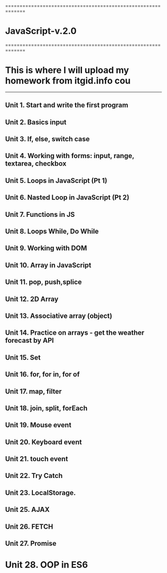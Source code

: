 =============================================================
# JavaScript-v.2.0
=============================================================
# This is where I will upload my homework from itgid.info cou
---------------------------------
Unit 1. Start and write the first program
---------------------------------
Unit 2. Basics input
---------------------------------
Unit 3. If, else, switch case
---------------------------------
Unit 4. Working with forms: input, range, textarea, checkbox
---------------------------------
Unit 5. Loops in JavaScript (Pt 1)
---------------------------------
Unit 6. Nasted Loop in JavaScript (Pt 2)
---------------------------------
Unit 7. Functions in JS
---------------------------------
Unit 8. Loops While, Do While
---------------------------------
Unit 9. Working with DOM
---------------------------------
Unit 10. Array in JavaScript
---------------------------------
Unit 11. pop, push,splice
---------------------------------
Unit 12. 2D Array
---------------------------------
Unit 13. Associative array (object)
---------------------------------
Unit 14. Practice on arrays - get the weather forecast by API
---------------------------------
Unit 15. Set
---------------------------------
Unit 16. for, for in, for of
---------------------------------
Unit 17. map, filter
---------------------------------
Unit 18. join, split, forEach
---------------------------------
Unit 19. Mouse event
---------------------------------
Unit 20. Keyboard event
---------------------------------
Unit 21. touch event
---------------------------------
Unit 22. Try Catch
---------------------------------
Unit 23. LocalStorage.
---------------------------------
Unit 25. AJAX
---------------------------------
Unit 26. FETCH
---------------------------------
Unit 27. Promise
---------------------------------
Unit 28. OOP in ES6
==========================================================================================================================
